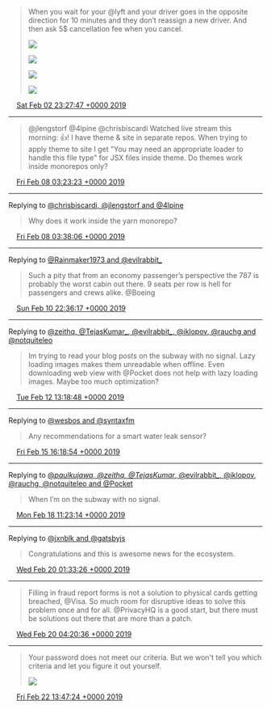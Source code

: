 > When you wait for your @lyft and your driver goes in the opposite direction for 10 minutes and they don’t reassign a new driver. And then  ask 5$ cancellation fee when you cancel. 
> 
> ![](media/1091840634657349632-Dyb_QthWoAAK-9A.jpg)
> 
> ![](media/1091840634657349632-Dyb_Qu-XcAE50YN.jpg)
> 
> ![](media/1091840634657349632-Dyb_QwkXgAURY-c.jpg)
> 
> ![](media/1091840634657349632-Dyb_QxwWwAESCc2.jpg)

<img src="media/tweet.ico" width="12" /> [Sat Feb 02 23:27:47 +0000 2019](https://twitter.com/maiertech/status/1091840634657349632)

----

> @jlengstorf @4lpine @chrisbiscardi Watched live stream this morning: 👍! I have theme &amp; site in separate repos. When trying to apply theme to site I get "You may need an appropriate loader to handle this file type" for JSX files inside theme. Do themes work inside monorepos only?

<img src="media/tweet.ico" width="12" /> [Fri Feb 08 03:23:23 +0000 2019](https://twitter.com/maiertech/status/1093711866034118656)

----

Replying to [@chrisbiscardi, @jlengstorf and @4lpine](https://twitter.com/chrisbiscardi/status/1093712369895669761)

> Why does it work inside the yarn monorepo?

<img src="media/tweet.ico" width="12" /> [Fri Feb 08 03:38:06 +0000 2019](https://twitter.com/maiertech/status/1093715567121494017)

----

Replying to [@Rainmaker1973 and @evilrabbit_](https://twitter.com/Rainmaker1973/status/1094581888646299648)

> Such a pity that from an economy passenger’s perspective the 787 is probably the worst cabin out there. 9 seats per row is hell for passengers and crews alike. @Boeing

<img src="media/tweet.ico" width="12" /> [Sun Feb 10 22:36:17 +0000 2019](https://twitter.com/maiertech/status/1094726779749756930)

----

Replying to [@zeithq, @TejasKumar_, @evilrabbit_, @iklopov, @rauchg and @notquiteleo](https://twitter.com/vercel/status/1095040469564833793)

> Im trying to read your blog posts on the subway with no signal. Lazy loading images makes them unreadable when offline. Even downloading web view with @Pocket does not help with lazy loading images. Maybe too much optimization?

<img src="media/tweet.ico" width="12" /> [Tue Feb 12 13:18:48 +0000 2019](https://twitter.com/maiertech/status/1095311258671288320)

----

Replying to [@wesbos and @syntaxfm](https://twitter.com/wesbos/status/1096406726251810816)

> Any recommendations for a smart water leak sensor?

<img src="media/tweet.ico" width="12" /> [Fri Feb 15 16:18:54 +0000 2019](https://twitter.com/maiertech/status/1096443743442558977)

----

Replying to [@_paulkujawa, @zeithq, @TejasKumar_, @evilrabbit_, @iklopov, @rauchg, @notquiteleo and @Pocket](https://twitter.com/_paulkujawa/status/1097391149692735488)

> When I’m on the subway with no signal.

<img src="media/tweet.ico" width="12" /> [Mon Feb 18 11:23:14 +0000 2019](https://twitter.com/maiertech/status/1097456503651532800)

----

Replying to [@jxnblk and @gatsbyjs](https://twitter.com/jxnblk/status/1097959481558876160)

> Congratulations and this is awesome news for the ecosystem.

<img src="media/tweet.ico" width="12" /> [Wed Feb 20 01:33:26 +0000 2019](https://twitter.com/maiertech/status/1098032848085401600)

----

> Filling in fraud report forms is not a solution to physical cards getting breached, @Visa. So much room for disruptive ideas to solve this problem once and for all. @PrivacyHQ is a good start, but there must be solutions out there that are more than a patch.

<img src="media/tweet.ico" width="12" /> [Wed Feb 20 04:20:36 +0000 2019](https://twitter.com/maiertech/status/1098074918997147649)

----

> Your password does not meet our criteria. But we won't tell you which criteria and let you figure it out yourself. 
> 
> ![](media/1098942334111285249-D0A54TrWkAEQlFG.jpg)

<img src="media/tweet.ico" width="12" /> [Fri Feb 22 13:47:24 +0000 2019](https://twitter.com/maiertech/status/1098942334111285249)